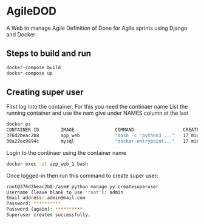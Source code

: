 # AgileDOD
A Web to manage Agile Definition of Done for Agile sprints using Django and Docker

## Steps to build and run
```bash
docker-compose build
docker-compose up

```
## Creating super user
First log into the container. For this you need the continaer name
List the running container and use the nam give under NAMES column at the last
```bash
docker ps
CONTAINER ID        IMAGE               COMMAND                  CREATED             STATUS              PORTS                    NAMES
376d2beac2b8        app_web             "bash -c 'python3 ..."   17 minutes ago      Up 6 minutes        0.0.0.0:8000->8000/tcp   app_web_1
30a22ec9894c        mysql               "docker-entrypoint..."   17 minutes ago      Up 6 minutes        0.0.0.0:3306->3306/tcp   app_mysql_1

```
Login to the continaer using the container name
```bash
docker exec -it app_web_1 bash
```
Once logged-in then run this command to create super user:
```bash
root@376d2beac2b8:/asm# python manage.py createsuperuser
Username (leave blank to use 'root'): admin
Email address: admin@mail.com
Password: **********
Password (again): **********
Superuser created successfully.

```
